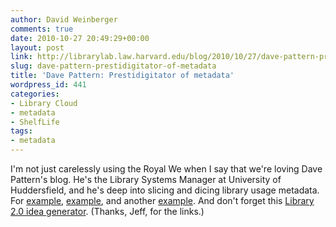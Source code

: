 ```yaml
---
author: David Weinberger
comments: true
date: 2010-10-27 20:49:29+00:00
layout: post
link: http://librarylab.law.harvard.edu/blog/2010/10/27/dave-pattern-prestidigitator-of-metadata/
slug: dave-pattern-prestidigitator-of-metadata
title: 'Dave Pattern: Prestidigitator of metadata'
wordpress_id: 441
categories:
- Library Cloud
- metadata
- ShelfLife
tags:
- metadata
---
```


I'm not just carelessly using the Royal We when I say that we're loving Dave Pattern's blog. He's the Library Systems Manager at University of Huddersfield, and he's deep into slicing and dicing library usage metadata. For [example](http://www.daveyp.com/blog/archives/1370), [example](http://www.daveyp.com/blog/archives/1385), and another [example](http://www.daveyp.com/blog/archives/1432). And don't forget this [Library 2.0 idea generator](http://www.daveyp.com/blog/archives/106). (Thanks, Jeff, for the links.)
